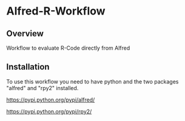 Alfred-R-Workflow
=================

Overview
--------

Workflow to evaluate R-Code directly from Alfred 

Installation
------------

To use this workflow you need to have python and the two packages "alfred" and "rpy2" installed.

https://pypi.python.org/pypi/alfred/

https://pypi.python.org/pypi/rpy2/
